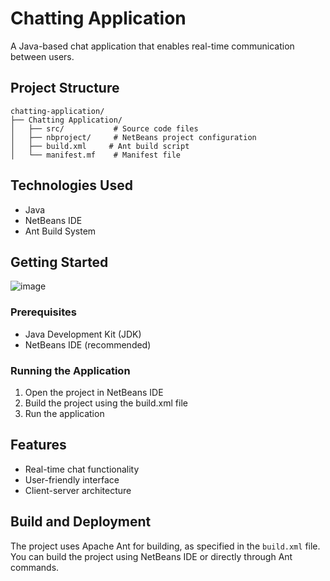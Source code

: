 # Chatting Application

A Java-based chat application that enables real-time communication between users.

## Project Structure

```
chatting-application/
├── Chatting Application/
│   ├── src/           # Source code files
│   ├── nbproject/     # NetBeans project configuration
│   ├── build.xml     # Ant build script
│   └── manifest.mf    # Manifest file
```

## Technologies Used

- Java
- NetBeans IDE
- Ant Build System

## Getting Started
![image](https://github.com/user-attachments/assets/9d71860c-17e3-4c7e-9093-1708e54e2ff2)

### Prerequisites

- Java Development Kit (JDK)
- NetBeans IDE (recommended)

### Running the Application

1. Open the project in NetBeans IDE
2. Build the project using the build.xml file
3. Run the application

## Features

- Real-time chat functionality
- User-friendly interface
- Client-server architecture

## Build and Deployment

The project uses Apache Ant for building, as specified in the `build.xml` file. You can build the project using NetBeans IDE or directly through Ant commands.


